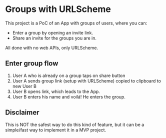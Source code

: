 # Groups with URLScheme

This project is a PoC of an App with groups of users, where you can:

- Enter a group by opening an invite link.
- Share an invite for the groups you are in.

All done with no web APIs, only URLScheme.

## Enter group flow

1. User A who is already on a group taps on share button
2. User A sends group link (setup with URLScheme) copied to clipboard to new User B
3. User B opens link, which leads to the App.
4. User B enters his name and voilá! He enters the group.

## Disclaimer

This is NOT the safest way to do this kind of feature, but it can be a simple/fast way to implement it in a MVP project.
